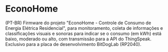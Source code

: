 # EconoHome
(PT-BR) Firmware do projeto "EconoHome - Controle de Consumo de Energia Elétrica Residencial", para monitoramento, coleta de informações e classificações visuais e sonoras para indicar se o consumo (em kWh) está baixo, moderado ou alto, com transmissão para a API do ThingSpeak. Exclusivo para a placa de desenvolvimento BitDogLab (RP2040).
